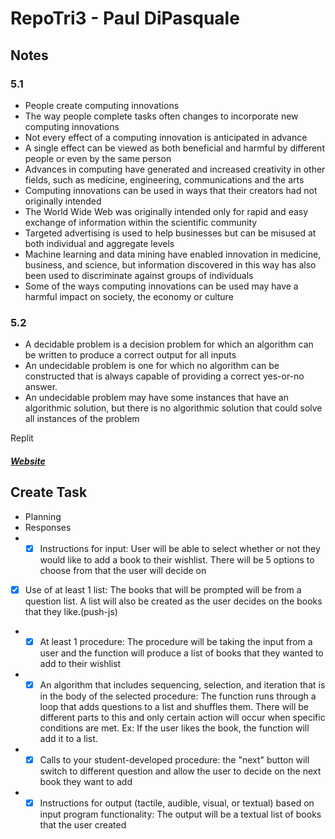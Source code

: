 # RepoTri3 - Paul DiPasquale

## Notes
### 5.1
- People create computing innovations
- The way people complete tasks often changes to incorporate new computing innovations
- Not every effect of a computing innovation is anticipated in advance
- A single effect can be viewed as both beneficial and harmful by different people or even by the same person
- Advances in computing have generated and increased creativity in other fields, such as medicine, engineering, communications and the arts
- Computing innovations can be used in ways that their creators had not originally intended
- The World Wide Web was originally intended only for rapid and easy exchange of information within the scientific community
- Targeted advertising is used to help businesses but can be misused at both individual and aggregate levels
- Machine learning and data mining have enabled innovation in medicine, business, and science, but information discovered in this way has also been used to discriminate against groups of individuals
- Some of the ways computing innovations can be used may have a  harmful impact on society, the economy or culture

### 5.2
- A decidable problem is a decision problem for which an algorithm can be written to produce a correct output for all inputs
- An undecidable problem is one for which no algorithm can be constructed that is always capable of providing a correct yes-or-no answer.
- An undecidable problem may have some instances that have an algorithmic solution, but there is no algorithmic solution that could solve all instances of the problem

Replit
##### [Website](https://replit.com/@PaulDiPasquale/algorithms#main.py)


## Create Task
- Planning
- Responses
- - [x] Instructions for input: User will be able to select whether or not they would like to add a book to their wishlist. There will be 5 options to choose from that the user will decide on
- [x] Use of at least 1 list: The books that will be prompted will be from a question list. A list will also be created as the user decides on the books that they like.(push-js)
- - [x] At least 1 procedure: The procedure will be taking the input from a user and the function will produce a list of books that they wanted to add to their wishlist
- - [x] An algorithm that includes sequencing, selection, and iteration that is in the body of the selected procedure: The function runs through a loop that adds questions to a list and shuffles them. There will be different parts to this and only certain action will occur when  specific conditions are met. Ex: If the user likes the book, the function will add it to a list.
- - [x] Calls to your student-developed procedure: the "next" button will switch to different question and allow the user to decide on the next book they want to add
- - [x] Instructions for output (tactile, audible, visual, or textual) based on input program functionality: The output will be a textual list of books that the user created
